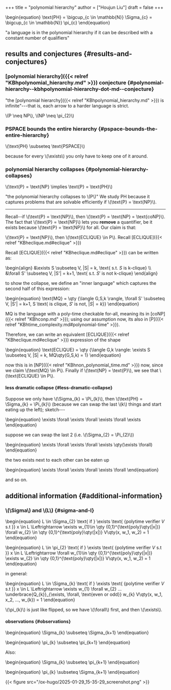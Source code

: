 +++
title = "polynomial hierarchy"
author = ["Houjun Liu"]
draft = false
+++

\begin{equation}
\text{PH} = \bigcup\_{c \in \mathbb{N}} \Sigma\_{c} = \bigcup\_{c \in \mathbb{N}} \pi\_{c}
\end{equation}

"a language is in the polynomial hierarchy if it can be described with a constant number of qualifiers"


## results and conjectures {#results-and-conjectures}


### [polynomial hierarchy]({{< relref "KBhpolynomial_hierarchy.md" >}}) conjecture {#polynomial-hierarchy--kbhpolynomial-hierarchy-dot-md--conjecture}

"the [polynomial hierarchy]({{< relref "KBhpolynomial_hierarchy.md" >}}) is infinite"---that is, each arrow to a harder language is strict.

\\(P \neq NP\\), \\(NP \neq \pi\_{2}\\)


### PSPACE bounds the entire hierarchy {#pspace-bounds-the-entire-hierarchy}

\\(\text{PH} \subseteq \text{PSPACE}\\)

because for every \\(\exists\\) you only have to keep one of it around.


### polynomial hierarchy collapses {#polynomial-hierarchy-collapses}

\\(\text{P} = \text{NP} \implies \text{P} = \text{PH}\\)

"the polynomial hierarchy collapses to \\(P\\)" We study PH because it captures problems that are solvable efficiently if \\(\text{P} = \text{NP}\\).

---

Recall--if \\(\text{P} = \text{NP}\\), then \\(\text{P} = \text{NP} = \text{coNP}\\). The fact that \\(\text{P} = \text{NP}\\) lets you **remove** a quantifier, be it exists because \\(\text{P} = \text{NP}\\) for all. Our claim is that:

\\(\text{P} = \text{NP}\\), then \\(\text{ECLIQUE} \in P\\). Recall [ECLIQUE]({{< relref "KBheclique.md#eclique" >}})

Recall [ECLIQUE]({{< relref "KBheclique.md#eclique" >}}) can be written as:

\begin{align}
&\exists S \subseteq V, |S| = k, \text{ s.t. $S$ is k-clique} \\\\
&\forall S' \subseteq V, |S'| = k+1, \text{ s.t. $S'$ is not k-clique}
\end{align}

to show the collapse, we define an "inner language" which captures the second half of this expression:

\begin{equation}
\text{MQ} = \qty {\langle G,S,k \rangle, \forall S' \subseteq V, |S'| = k+1, S \text{ is clique, $S'$ is not, $| S | = k$}}
\end{equation}

MQ is the language with a poly-time checkable for-all, meaning its in [coNP]({{< relref "KBhconp.md" >}}); using our assumption now, its also in [P]({{< relref "KBhtime_complexity.md#polynomial-time" >}}).

Therefore, we can write an equivalent [ECLIQUE]({{< relref "KBheclique.md#eclique" >}}) expression of the shape

\begin{equation}
\text{ECLIQUE} = \qty {\langle G,k \rangle: \exists S \subseteq V, |S| = k, MQ\qty(G,S,k) = 1}
\end{equation}

now this is in [NP]({{< relref "KBhnon_polynomial_time.md" >}}) now, since we claim \\(\text{MQ} \in P\\). Finally if \\(\text{NP} = \text{P}\\), we see that \\(\text{ECLIQUE} \in P\\).


#### less dramatic collapse {#less-dramatic-collapse}

Suppose we only have \\(\Sigma\_{k} = \Pi\_{k}\\), then \\(\text{PH} = \Sigma\_{k} = \Pi\_{k}\\) (because we can swap the last \\(k\\) things and start eating up the left); sketch---

\begin{equation}
\exists \forall \exists \forall \exists \forall \exists
\end{equation}

suppose we can swap the last 2 (i.e. \\(\Sigma\_{2} = \Pi\_{2}\\))

\begin{equation}
\exists \forall \exists \forall \exists \qty(\exists \forall)
\end{equation}

the two exists next to each other can be eaten up

\begin{equation}
\exists \forall \exists \forall \exists \forall
\end{equation}

and so on.


## additional information {#additional-information}


### \\(\Sigma\\) and \\(L\\) {#sigma-and-l}

\begin{equation}
L \in \Sigma\_{2} \text{ if } \exists \text{ {polytime verifier $V$ s.t }} x \in L \Leftrightarrow \exists w\_{1}\in \qty {0,1}^{\text{poly}\qty(|x|)} \forall w\_{2} \in \qty {0,1}^{\text{poly}\qty(|x|)} V\qty(x, w\_1, w\_2) = 1
\end{equation}

\begin{equation}
L \in \pi\_{2} \text{ if } \exists \text{ {polytime verifier $V$ s.t }} x \in L \Leftrightarrow \forall  w\_{1}\in \qty {0,1}^{\text{poly}\qty(|x|)} \exists  w\_{2} \in \qty {0,1}^{\text{poly}\qty(|x|)} V\qty(x, w\_1, w\_2) = 1
\end{equation}

in general:

\begin{equation}
L \in \Sigma\_{k} \text{ if } \exists \text{ {polytime verifier $V$ s.t }} x \in L \Leftrightarrow \exists w\_{1} \forall w\_{2} ... \underbrace{Q\_{k}}\_{\exists, \forall, \text{even or odd}} w\_{k} V\qty(x, w\_1, x\_2, ..., w\_{k}) = 1
\end{equation}

\\(\pi\_{k}\\) is just like flipped, so we have \\(\forall\\) first, and then \\(\exists\\).


#### observations {#observations}

\begin{equation}
\Sigma\_{k} \subseteq \Sigma\_{k+1}
\end{equation}

\begin{equation}
\pi\_{k} \subseteq \pi\_{k+1}
\end{equation}

Also:

\begin{equation}
\Sigma\_{k} \subseteq \pi\_{k+1}
\end{equation}

\begin{equation}
\pi\_{k} \subseteq \Sigma\_{k+1}
\end{equation}

{{< figure src="/ox-hugo/2025-01-29_15-35-29_screenshot.png" >}}
